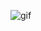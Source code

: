 ![gif](https://44.media.tumblr.com/2a106033b18eb09944dc25269874d9ee/d8d8cf49230dd280-2a/s250x250_c1_f1/2fdef35cecf99bd16acf19abbf3b9cc88bac5226.gifv)

